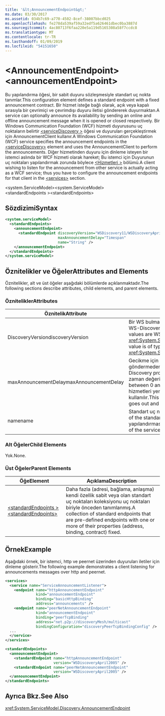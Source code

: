 ```yaml
---
title: '&lt;AnnouncementEndpoint&gt;'
ms.date: 03/30/2017
ms.assetid: 034b7c69-a770-4502-8cef-38007bbcd025
ms.openlocfilehash: fe278da539af59a32edf5a626461dbec0ba3887d
ms.sourcegitcommit: 4ac80713f6faa220e5a119d5165308a58f7ccdc8
ms.translationtype: MT
ms.contentlocale: tr-TR
ms.lasthandoff: 01/09/2019
ms.locfileid: "54151650"
---
```

# <a name="ltannouncementendpointgt"></a><span data-ttu-id="b7db9-102">&lt;AnnouncementEndpoint&gt;</span><span class="sxs-lookup"><span data-stu-id="b7db9-102">&lt;announcementEndpoint&gt;</span></span>
<span data-ttu-id="b7db9-103">Bu yapılandırma öğesi, bir sabit duyuru sözleşmesiyle standart uç nokta tanımlar.</span><span class="sxs-lookup"><span data-stu-id="b7db9-103">This configuration element defines a standard endpoint with a fixed announcement contract.</span></span> <span data-ttu-id="b7db9-104">Bir hizmet isteğe bağlı olarak, açık veya kapalı sırasıyla bir çevrimiçi ve çevrimdışı duyuru iletisi göndererek duyurmaktan.</span><span class="sxs-lookup"><span data-stu-id="b7db9-104">A service can optionally announce its availability by sending an online and offline announcement message when it is opened or closed respectively.</span></span> <span data-ttu-id="b7db9-105">Bir Windows Communication Foundation (WCF) hizmeti duyurusunu uç noktaların belirtir [ \<serviceDiscovery >](../../../../../docs/framework/configure-apps/file-schema/wcf/servicediscovery.md) öğesi ve duyuruları gerçekleştirmek için AnnouncementClient kullanır.</span><span class="sxs-lookup"><span data-stu-id="b7db9-105">A Windows Communication Foundation (WCF) service specifies the announcement endpoints in the [\<serviceDiscovery>](../../../../../docs/framework/configure-apps/file-schema/wcf/servicediscovery.md) element and uses the AnnouncementClient to perform the announcements.</span></span> <span data-ttu-id="b7db9-106">Diğer hizmetinden duyuru için dinleme isteyen bir istemci aslında bir WCF hizmeti olarak hareket; Bu istemci için Duyurunun uç noktaları yapılandırmak zorunda böylece [ \<Hizmetleri >](../../../../../docs/framework/configure-apps/file-schema/wcf/services.md) bölümü.</span><span class="sxs-lookup"><span data-stu-id="b7db9-106">A client wishing to listen for the announcement from other service is actually acting as a WCF service; thus you have to configure the announcement endpoints for that client in the [\<services>](../../../../../docs/framework/configure-apps/file-schema/wcf/services.md) section.</span></span>  
  
<span data-ttu-id="b7db9-107">\<system.ServiceModel></span><span class="sxs-lookup"><span data-stu-id="b7db9-107">\<system.ServiceModel></span></span>  
<span data-ttu-id="b7db9-108">\<standardEndpoints ></span><span class="sxs-lookup"><span data-stu-id="b7db9-108">\<standardEndpoints></span></span>  
  
## <a name="syntax"></a><span data-ttu-id="b7db9-109">Sözdizimi</span><span class="sxs-lookup"><span data-stu-id="b7db9-109">Syntax</span></span>  
  
```xml  
<system.serviceModel>
  <standardEndpoints>
    <announcementEndpoint>
      <standardEndpoint discoveryVersion="WSDiscovery11/WSDiscoveryApril2005"
                        maxAnnouncementDelay="Timespan"
                        name="String" />
    </announcementEndpoint>
  </standardEndpoints>
</system.serviceModel>
```  
  
## <a name="attributes-and-elements"></a><span data-ttu-id="b7db9-110">Öznitelikler ve Öğeler</span><span class="sxs-lookup"><span data-stu-id="b7db9-110">Attributes and Elements</span></span>  
 <span data-ttu-id="b7db9-111">Öznitelikler, alt ve üst öğeler aşağıdaki bölümlerde açıklanmaktadır.</span><span class="sxs-lookup"><span data-stu-id="b7db9-111">The following sections describe attributes, child elements, and parent elements.</span></span>  
  
### <a name="attributes"></a><span data-ttu-id="b7db9-112">Öznitelikler</span><span class="sxs-lookup"><span data-stu-id="b7db9-112">Attributes</span></span>  
  
|<span data-ttu-id="b7db9-113">Öznitelik</span><span class="sxs-lookup"><span data-stu-id="b7db9-113">Attribute</span></span>|<span data-ttu-id="b7db9-114">Açıklama</span><span class="sxs-lookup"><span data-stu-id="b7db9-114">Description</span></span>|  
|---------------|-----------------|  
|<span data-ttu-id="b7db9-115">DiscoveryVersion</span><span class="sxs-lookup"><span data-stu-id="b7db9-115">discoveryVersion</span></span>|<span data-ttu-id="b7db9-116">Bir WS bulma protokolünü iki sürümünü belirten bir dize.</span><span class="sxs-lookup"><span data-stu-id="b7db9-116">A string that specifies one of the two versions of WS-Discovery protocol.</span></span> <span data-ttu-id="b7db9-117">Geçerli değerler şunlardır: WSDiscovery11 ve WSDiscoveryApril2005.</span><span class="sxs-lookup"><span data-stu-id="b7db9-117">Valid values are WSDiscovery11 and WSDiscoveryApril2005.</span></span> <span data-ttu-id="b7db9-118">Bu değer türünde <xref:System.ServiceModel.Discovery.Configuration.AnnouncementEndpointElement.DiscoveryVersion>.</span><span class="sxs-lookup"><span data-stu-id="b7db9-118">This value is of type <xref:System.ServiceModel.Discovery.Configuration.AnnouncementEndpointElement.DiscoveryVersion>.</span></span>|  
|<span data-ttu-id="b7db9-119">maxAnnouncementDelay</span><span class="sxs-lookup"><span data-stu-id="b7db9-119">maxAnnouncementDelay</span></span>|<span data-ttu-id="b7db9-120">Gecikme için maksimum değeri belirten bir Timespan değeri bulma protokolünü selamlama iletisine göndermeden önce bekleyin.</span><span class="sxs-lookup"><span data-stu-id="b7db9-120">A Timespan value that specifies the maximum value for the delay the Discovery protocol will wait before sending a Hello message.</span></span> <span data-ttu-id="b7db9-121">İleti gönderilmeden önce bir rastgele bir zaman değeri 0 ile bu özniteliğin değeri arasında bekler.</span><span class="sxs-lookup"><span data-stu-id="b7db9-121">The messages will wait for a random time value between 0 and the value of this attribute before being sent.</span></span> <span data-ttu-id="b7db9-122">Bu öznitelik, bir ağ gider ve aynı anda tüm hizmetleri yeniden çevrimiçi duruma ağ fırtınalarını önlemek için küçük, rastgele bir gecikme ayarlamak için kullanılır.</span><span class="sxs-lookup"><span data-stu-id="b7db9-122">This attribute is used to set a small, random delay to prevent network storms when a network goes out and all services come back online at the same time.</span></span>|  
|<span data-ttu-id="b7db9-123">name</span><span class="sxs-lookup"><span data-stu-id="b7db9-123">name</span></span>|<span data-ttu-id="b7db9-124">Standart uç nokta yapılandırmasını adını belirten dize.</span><span class="sxs-lookup"><span data-stu-id="b7db9-124">A String that specifies the name of the configuration of the standard endpoint.</span></span> <span data-ttu-id="b7db9-125">Adı kullanılıyor `endpointConfiguration` özniteliği bir standart uç noktası yapılandırmasına bağlamak için hizmet uç noktası.</span><span class="sxs-lookup"><span data-stu-id="b7db9-125">The name is used in the `endpointConfiguration` attribute of the service endpoint to link a standard endpoint to its configuration.</span></span>|  
  
### <a name="child-elements"></a><span data-ttu-id="b7db9-126">Alt Öğeler</span><span class="sxs-lookup"><span data-stu-id="b7db9-126">Child Elements</span></span>  
 <span data-ttu-id="b7db9-127">Yok.</span><span class="sxs-lookup"><span data-stu-id="b7db9-127">None.</span></span>  
  
### <a name="parent-elements"></a><span data-ttu-id="b7db9-128">Üst Öğeler</span><span class="sxs-lookup"><span data-stu-id="b7db9-128">Parent Elements</span></span>  
  
|<span data-ttu-id="b7db9-129">Öğe</span><span class="sxs-lookup"><span data-stu-id="b7db9-129">Element</span></span>|<span data-ttu-id="b7db9-130">Açıklama</span><span class="sxs-lookup"><span data-stu-id="b7db9-130">Description</span></span>|  
|-------------|-----------------|  
|[<span data-ttu-id="b7db9-131">\<standardEndpoints ></span><span class="sxs-lookup"><span data-stu-id="b7db9-131">\<standardEndpoints></span></span>](../../../../../docs/framework/configure-apps/file-schema/wcf/standardendpoints.md)|<span data-ttu-id="b7db9-132">Daha fazla (adresi, bağlama, anlaşma) kendi özellik sabit veya olan standart uç noktaları koleksiyonu uç noktaları biriyle önceden tanımlanmış.</span><span class="sxs-lookup"><span data-stu-id="b7db9-132">A collection of standard endpoints that are pre-defined endpoints with one or more of their properties (address, binding, contract) fixed.</span></span>|  
  
## <a name="example"></a><span data-ttu-id="b7db9-133">Örnek</span><span class="sxs-lookup"><span data-stu-id="b7db9-133">Example</span></span>  
 <span data-ttu-id="b7db9-134">Aşağıdaki örnek, bir istemci, http ve peernet üzerinden duyuruları iletiler için dinleme gösterir.</span><span class="sxs-lookup"><span data-stu-id="b7db9-134">The following example demonstrates a client listening for announcements messages over http and peernet.</span></span>  
  
```xml  
<services>
  <service name="ServiceAnnouncementListener">
    <endpoint name="httpAnnouncementEndpoint"
              kind="announcementEndpoint"
              binding="basicHttpBinding"
              address="announcements" />
    <endpoint name="peerNetAnnouncementEndpoint"
              kind="announcementEndpoint"
              binding="peerTcpBinding"
              address="net.p2p://discoveryMesh/multicast"
              bindingConfiguration="discoveryPeerTcpBindingConfig" />
  ...
  </service>
</services>

<standardEndpoints>
  <announcementEndpoint>
    <standardEndpoint name="httpAnnouncementEndpoint"
                      version="WSDiscoveryApril2005" />
    <standardEndpoint name="peerNetAnnouncementEndpoint"
                      version="WSDiscoveryApril2005" />
  </announcementEndpoint>
</standardEndpoints>
```  
  
## <a name="see-also"></a><span data-ttu-id="b7db9-135">Ayrıca Bkz.</span><span class="sxs-lookup"><span data-stu-id="b7db9-135">See Also</span></span>  
 <xref:System.ServiceModel.Discovery.AnnouncementEndpoint>
